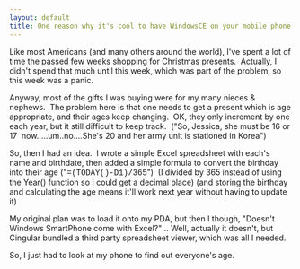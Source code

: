 ```yaml
---
layout: default
title: One reason why it's cool to have WindowsCE on your mobile phone.
---
```


  <p>Like most Americans (and many others around the world), I've spent a lot of time the passed few weeks shopping for Christmas presents.  Actually, I didn't spend that much until this week, which was part of the problem, so this week was a panic.</p> <p>Anyway, most of the gifts I was buying were for my many nieces &amp; nephews.  The problem here is that one needs to get a present which is age appropriate, and their ages keep changing.  OK, they only increment by one each year, but it still difficult to keep track.  ("So, Jessica, she must be 16 or 17  now.....um..no....She's 20 and her army unit is stationed in Korea")</p> <p>So, then I had an idea.  I wrote a simple Excel spreadsheet with each's name and birthdate, then added a simple formula to convert the birthday into their age ("<font face="Courier New">=(TODAY()-D1)/365</font>")  (I divided by 365 instead of using the Year() function so I could get a decimal place) (and storing the birthday and calculating the age means it'll work next year without having to update it)</p> <p>My original plan was to load it onto my PDA, but then I though, "Doesn't Windows SmartPhone come with Excel?" .. Well, actually it doesn't, but Cingular bundled a third party spreadsheet viewer, which was all I needed. </p> <p>So, I just had to look at my phone to find out everyone's age.</p>